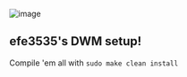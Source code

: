 ![image](https://user-images.githubusercontent.com/46342237/153628794-68c5d75b-e6b8-4f3a-92be-fe8839c672c6.png)
## efe3535's DWM setup!

Compile 'em all with `sudo make clean install`
